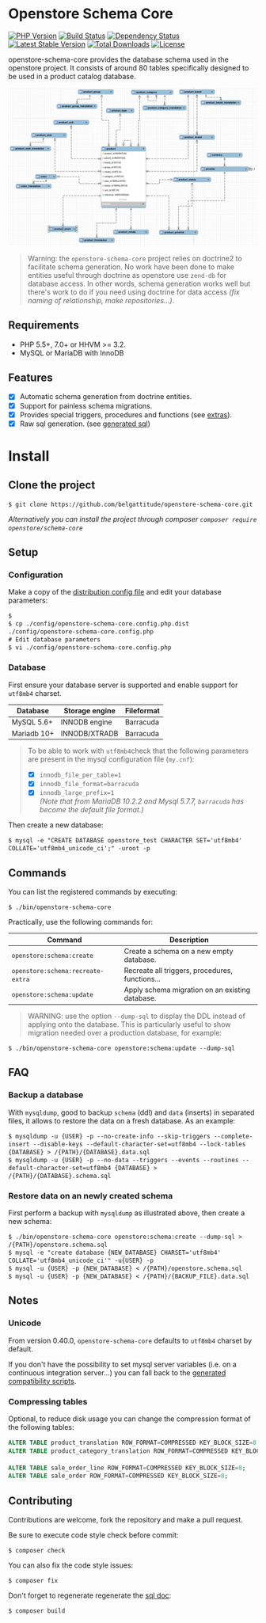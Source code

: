 # Openstore Schema Core

[![PHP Version](http://img.shields.io/badge/php-5.5+-ff69b4.svg)](https://packagist.org/packages/begattitude/openstore-schema-core)
[![Build Status](https://travis-ci.org/belgattitude/openstore-schema-core.svg?branch=master)](https://travis-ci.org/belgattitude/openstore-schema-core)
[![Dependency Status](https://www.versioneye.com/user/projects/5677ba2b107997003e0011c3/badge.svg?style=flat)](https://www.versioneye.com/user/projects/5677ba2b107997003e0011c3)
[![Latest Stable Version](https://poser.pugx.org/openstore/schema-core/v/stable.svg)](https://packagist.org/packages/openstore/schema-core)
[![Total Downloads](https://poser.pugx.org/openstore/schema-core/downloads.png)](https://packagist.org/packages/openstore/schema-core)
[![License](https://poser.pugx.org/openstore/schema-core/license.png)](https://packagist.org/packages/openstore/schema-core)

openstore-schema-core provides the database schema used in the openstore project. It consists of around 80 tables
specifically designed to be used in a product catalog database.   

![product_erd_image](https://github.com/belgattitude/openstore-schema-core/blob/master/docs/image/erd-zoom-product.jpg "Product erd")

> Warning: the `openstore-schema-core` project relies on doctrine2 to facilitate schema generation.
> No work have been done to make entities useful through doctrine as openstore use `zend-db` for
> database access. In other words, schema generation works well but there's work to do if
> you need using doctrine for data access *(fix naming of relationship, make repositories...)*.
   
## Requirements

- PHP 5.5+, 7.0+ or HHVM >= 3.2.
- MySQL or MariaDB with InnoDB

## Features

- [x] Automatic schema generation from doctrine entities. 
- [x] Support for painless schema migrations.
- [x] Provides special triggers, procedures and functions (see [extras](https://github.com/belgattitude/openstore-schema-core/blob/master/src/OpenstoreSchema/Core/Extra/MysqlExtra.php)).
- [x] Raw sql generation. (see [generated sql](https://github.com/belgattitude/openstore-schema-core/tree/master/resources/sql))

# Install

## Clone the project

```shell
$ git clone https://github.com/belgattitude/openstore-schema-core.git
```

*Alternatively you can install the project through composer `composer require openstore/schema-core`*
        
## Setup

### Configuration

Make a copy of the [distribution config file](https://github.com/belgattitude/openstore-schema-core/blob/master/config/openstore-schema-core.config.php.dist) and
edit your database parameters:

```shell
$ 
$ cp ./config/openstore-schema-core.config.php.dist ./config/openstore-schema-core.config.php
# Edit database parameters
$ vi ./config/openstore-schema-core.config.php
```

### Database

First ensure your database server is supported and enable support for `utf8mb4` charset.

| Database      | Storage engine     | Fileformat  |
|---------------|--------------------|-------------|
| MySQL 5.6+    | INNODB engine      | Barracuda   |
| Mariadb 10+   | INNODB/XTRADB      | Barracuda   |

> To be able to work with `utf8mb4`check that the following 
> parameters are present in the mysql configuration file (`my.cnf`):
>   - [x] `innodb_file_per_table=1`
>   - [x] `innodb_file_format=barracuda`
>   - [x] `innodb_large_prefix=1`    
> *(Note that from MariaDB 10.2.2 and Mysql 5.7.7, `barracuda` has become the default file format.)* 

Then create a new database:

```shell
$ mysql -e "CREATE DATABASE openstore_test CHARACTER SET='utf8mb4' COLLATE='utf8mb4_unicode_ci';" -uroot -p
```

## Commands

You can list the registered commands by executing: 

```shell
$ ./bin/openstore-schema-core
```

Practically, use the following commands for:

| Command                            | Description                                     |
|------------------------------------|-------------------------------------------------|
| `openstore:schema:create`          | Create a schema on a new empty database.        |
| `openstore:schema:recreate-extra`  | Recreate all triggers, procedures, functions... |
| `openstore:schema:update`          | Apply schema migration on an existing database. |

> WARNING: use the option `--dump-sql` to display the DDL instead of applying onto the database.
> This is particularly useful to show migration needed over a production database, for example:


```shell
$ ./bin/openstore-schema-core openstore:schema:update --dump-sql
```

## FAQ
  
### Backup a database

With `mysqldump`, good to backup `schema` (ddl) and `data` (inserts) in separated files, it
allows to restore the data on a fresh database. As an example:

```shell
$ mysqldump -u {USER} -p --no-create-info --skip-triggers --complete-insert --disable-keys --default-character-set=utf8mb4 --lock-tables {DATABASE} > /{PATH}/{DATABASE}.data.sql
$ mysqldump -u {USER} -p --no-data --triggers --events --routines --default-character-set=utf8mb4 {DATABASE} > /{PATH}/{DATABASE}.schema.sql 
```

### Restore data on an newly created schema

First perform a backup with `mysqldump` as illustrated above, then create a new schema:


```shell
$ ./bin/openstore-schema-core openstore:schema:create --dump-sql > /{PATH}/openstore.schema.sql  
$ mysql -e "create database {NEW_DATABASE} CHARSET='utf8mb4' COLLATE='utf8mb4_unicode_ci'" -u{USER} -p
$ mysql -u {USER} -p {NEW_DATABASE} < /{PATH}/openstore.schema.sql
$ mysql -u {USER} -p {NEW_DATABASE} < /{PATH}/{BACKUP_FILE}.data.sql
```
    
  
## Notes

### Unicode

From version 0.40.0, `openstore-schema-core` defaults to `utf8mb4` charset by default. 

If you don't have the possibility to set mysql server variables (i.e. on a continuous integration server...)
you can fall back to the [generated compatibility scripts](https://github.com/belgattitude/openstore-schema-core/tree/master/resources/sql/mysql-utf8-compat).


### Compressing tables

Optional, to reduce disk usage you can change the compression format of the following tables:

```sql
ALTER TABLE product_translation ROW_FORMAT=COMPRESSED KEY_BLOCK_SIZE=8;
ALTER TABLE product_category_translation ROW_FORMAT=COMPRESSED KEY_BLOCK_SIZE=8;

ALTER TABLE sale_order_line ROW_FORMAT=COMPRESSED KEY_BLOCK_SIZE=8;
ALTER TABLE sale_order ROW_FORMAT=COMPRESSED KEY_BLOCK_SIZE=8;
```


## Contributing

Contributions are welcome, fork the repository and make a pull request.

Be sure to execute code style check before commit:

```shell
$ composer check
```

You can also fix the code style issues:

```shell
$ composer fix
```

Don't forget to regenerate regenerate the [sql doc](https://github.com/belgattitude/openstore-schema-core/tree/master/resources/sql):

```shell
$ composer build
```
